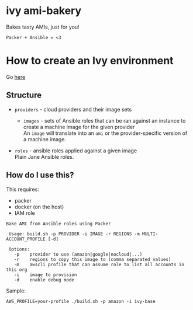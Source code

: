 # ivy ami-bakery

Bakes tasty AMIs, just for you!

`Packer + Ansible = <3` 

# How to create an Ivy environment

Go [here](https://github.com/nxtlytics/ivy-documentation/blob/master/howto/Processes/Creating_new_AWS_GovCloud_accounts.md#setup-ivy-environment-works-on-commercial-and-govcloud-aws)

## Structure

- `providers` - cloud providers and their image sets  
  - `images` - sets of Ansible roles that can be ran against an instance to create a machine image for the given provider  
    An `image` will translate into an `ami` or the provider-specific version of a machine image.
  
- `roles` - ansible roles applied against a given image  
  Plain Jane Ansible roles.

## How do I use this?

This requires:
- packer
- docker (on the host)
- IAM role

```
Bake AMI from Ansible roles using Packer

 Usage: build.sh -p PROVIDER -i IMAGE -r REGIONS -m MULTI-ACCOUNT_PROFILE [-d]

 Options:
   -p    provider to use (amazon|google|nocloud|...)
   -r    regions to copy this image to (comma separated values)
   -m    awscli profile that can assume role to list all accounts in this org
   -i    image to provision
   -d    enable debug mode
```

Sample:
```
AWS_PROFILE=your-profile ./build.sh -p amazon -i ivy-base
```
